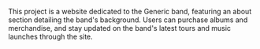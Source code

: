 This project is a website dedicated to the Generic band, featuring an about section detailing the band's background. Users can purchase albums and merchandise, and stay updated on the band's latest tours and music launches through the site.
